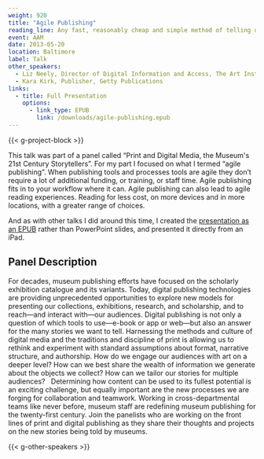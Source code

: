 ```yaml
---
weight: 920
title: "Agile Publishing"
reading_line: Any fast, reasonably cheap and simple method of telling our stories in increasingly meaningful, frictionless, and iterative ways
event: AAM
date: 2013-05-20
location: Baltimore
label: Talk
other_speakers:
  - Liz Neely, Director of Digital Information and Access, The Art Institute of Chicago
  - Kara Kirk, Publisher, Getty Publications
links:
  - title: Full Presentation
    options:
      - link_type: EPUB
        link: /downloads/agile-publishing.epub
---
```


{{< g-project-block >}}

This talk was part of a panel called “Print and Digital Media, the Museum's 21st Century Storytellers”. For my part I focused on what I termed “agile publishing”. When publishing tools and processes tools are agile they don’t require a lot of additional funding, or training, or staff time. Agile publishing fits in to your workflow where it can. Agile publishing can also lead to agile reading experiences. Reading for less cost, on more devices and in more locations, with a greater range of choices.

And as with other talks I did around this time, I created the [presentation as an EPUB](/downloads/agile-publishing.epub) rather than PowerPoint slides, and presented it directly from an iPad.

## Panel Description

For decades, museum publishing efforts have focused on the scholarly exhibition catalogue and its variants. Today, digital publishing technologies are providing unprecedented opportunities to explore new models for presenting our collections, exhibitions, research, and scholarship, and to reach—and interact with—our audiences. Digital publishing is not only a question of which tools to use—e-book or app or web—but also an answer for the many stories we want to tell. Harnessing the methods and culture of digital media and the traditions and discipline of print is allowing us to rethink and experiment with standard assumptions about format, narrative structure, and authorship. How do we engage our audiences with art on a deeper level? How can we best share the wealth of information we generate about the objects we collect? How can we tailor our stories for multiple audiences?
 
Determining how content can be used to its fullest potential is an exciting challenge, but equally important are the new processes we are forging for collaboration and teamwork. Working in cross-departmental teams like never before, museum staff are redefining museum publishing for the twenty-first century. Join the panelists who are working on the front lines of print and digital publishing as they share their thoughts and projects on the new stories being told by museums.

{{< g-other-speakers >}}
